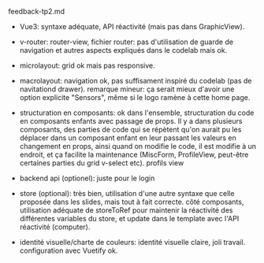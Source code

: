 feedback-tp2.md

- Vue3: syntaxe adéquate, API réactivité (mais pas dans GraphicView).

- v-router: router-view, fichier router: pas d'utilisation de guarde de navigation et autres aspects expliqués dans le codelab mais ok.

- microlayout: grid ok mais pas responsive.

- macrolayout: navigation ok, pas suffisament inspiré du codelab (pas de navitationd drawer). remarque mineur: ça serait mieux d'avoir une option explicite "Sensors", même si le logo ramène à cette home page.

- structuration en composants: ok dans l'ensemble, structuration du code en composants enfants avec passage de props. Il y a dans plusieurs composants, des parties de code qui se répètent qu'on aurait pu les déplacer dans un composant enfant en leur passant les valeurs en changement en props, ainsi quand on modifie le code, il est modifie à un endroit, et ça facilite la maintenance (MiscForm, ProfileView, peut-être certaines parties du grid v-select etc). 
profils view

- backend api (optionel): juste pour le login

- store (optional): très bien, utilisation d'une autre syntaxe que celle proposée dans les slides, mais tout à fait correcte. côté composants, utilisation adéquate de storeToRef pour maintenir la réactivité des différentes variables du store, et update dans le template avec l'API réactivité (computer).

- identité visuelle/charte de couleurs: identité visuelle claire, joli travail. configuration avec Vuetify ok.


